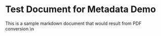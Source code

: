 # Test Document for Metadata Demo

This is a sample markdown document that would result from PDF conversion.\n
